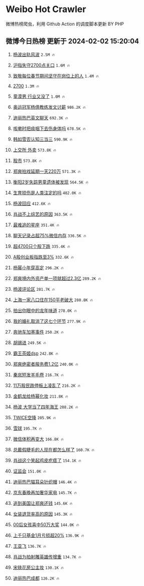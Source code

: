 # Weibo Hot Crawler 



微博热榜爬虫，利用 Github Action 的调度脚本更新 BY PHP 


## 微博今日热榜 更新于 2024-02-02 15:20:04 
1. [杨波出轨风波](https://s.weibo.com/weibo?q=%E6%9D%A8%E6%B3%A2%E5%87%BA%E8%BD%A8%E9%A3%8E%E6%B3%A2&t=31&band_rank=1&Refer=top) `2.5M 🔥` 

1. [沪指失守2700点关口](https://s.weibo.com/weibo?q=%23%E6%B2%AA%E6%8C%87%E5%A4%B1%E5%AE%882700%E7%82%B9%E5%85%B3%E5%8F%A3%23&t=31&band_rank=2&Refer=top) `1.6M 🔥` 

1. [致敬每位春节期间坚守在岗位上的人](https://s.weibo.com/weibo?q=%23%E8%87%B4%E6%95%AC%E6%AF%8F%E4%BD%8D%E6%98%A5%E8%8A%82%E6%9C%9F%E9%97%B4%E5%9D%9A%E5%AE%88%E5%9C%A8%E5%B2%97%E4%BD%8D%E4%B8%8A%E7%9A%84%E4%BA%BA%23&t=31&band_rank=3&Refer=top) `1.4M 🔥` 

1. [2700](https://s.weibo.com/weibo?q=2700&t=31&band_rank=4&Refer=top) `1.3M 🔥` 

1. [童漠男 行业又没了](https://s.weibo.com/weibo?q=%E7%AB%A5%E6%BC%A0%E7%94%B7%20%E8%A1%8C%E4%B8%9A%E5%8F%88%E6%B2%A1%E4%BA%86&t=31&band_rank=5&Refer=top) `1.0M 🔥` 

1. [奥运冠军杨倩教练发文讨薪](https://s.weibo.com/weibo?q=%23%E5%A5%A5%E8%BF%90%E5%86%A0%E5%86%9B%E6%9D%A8%E5%80%A9%E6%95%99%E7%BB%83%E5%8F%91%E6%96%87%E8%AE%A8%E8%96%AA%23&t=31&band_rank=6&Refer=top) `986.2K 🔥` 

1. [迪丽热巴英文聊天](https://s.weibo.com/weibo?q=%23%E8%BF%AA%E4%B8%BD%E7%83%AD%E5%B7%B4%E8%8B%B1%E6%96%87%E8%81%8A%E5%A4%A9%23&t=31&band_rank=7&Refer=top) `692.3K 🔥` 

1. [咳嗽时把痰咽下去伤身体吗](https://s.weibo.com/weibo?q=%E5%92%B3%E5%97%BD%E6%97%B6%E6%8A%8A%E7%97%B0%E5%92%BD%E4%B8%8B%E5%8E%BB%E4%BC%A4%E8%BA%AB%E4%BD%93%E5%90%97&t=31&band_rank=8&Refer=top) `678.5K 🔥` 

1. [韩如雪否认知三当三](https://s.weibo.com/weibo?q=%E9%9F%A9%E5%A6%82%E9%9B%AA%E5%90%A6%E8%AE%A4%E7%9F%A5%E4%B8%89%E5%BD%93%E4%B8%89&t=31&band_rank=9&Refer=top) `590.9K 🔥` 

1. [上交所 外卖](https://s.weibo.com/weibo?q=%E4%B8%8A%E4%BA%A4%E6%89%80%20%E5%A4%96%E5%8D%96&t=31&band_rank=10&Refer=top) `573.8K 🔥` 

1. [股市](https://s.weibo.com/weibo?q=%E8%82%A1%E5%B8%82&t=31&band_rank=11&Refer=top) `573.8K 🔥` 

1. [郑爽拍戏延期一天220万](https://s.weibo.com/weibo?q=%23%E9%83%91%E7%88%BD%E6%8B%8D%E6%88%8F%E5%BB%B6%E6%9C%9F%E4%B8%80%E5%A4%A9220%E4%B8%87%23&t=31&band_rank=12&Refer=top) `571.3K 🔥` 

1. [衡阳2岁失踪男童遗体被发现](https://s.weibo.com/weibo?q=%23%E8%A1%A1%E9%98%B32%E5%B2%81%E5%A4%B1%E8%B8%AA%E7%94%B7%E7%AB%A5%E9%81%97%E4%BD%93%E8%A2%AB%E5%8F%91%E7%8E%B0%23&t=31&band_rank=13&Refer=top) `564.5K 🔥` 

1. [生育损伤是人类注定的吗](https://s.weibo.com/weibo?q=%E7%94%9F%E8%82%B2%E6%8D%9F%E4%BC%A4%E6%98%AF%E4%BA%BA%E7%B1%BB%E6%B3%A8%E5%AE%9A%E7%9A%84%E5%90%97&t=31&band_rank=14&Refer=top) `482.0K 🔥` 

1. [杨波回应](https://s.weibo.com/weibo?q=%23%E6%9D%A8%E6%B3%A2%E5%9B%9E%E5%BA%94%23&t=31&band_rank=15&Refer=top) `412.6K 🔥` 

1. [肖战不上综艺的原因](https://s.weibo.com/weibo?q=%23%E8%82%96%E6%88%98%E4%B8%8D%E4%B8%8A%E7%BB%BC%E8%89%BA%E7%9A%84%E5%8E%9F%E5%9B%A0%23&t=31&band_rank=16&Refer=top) `363.5K 🔥` 

1. [最难追的星座](https://s.weibo.com/weibo?q=%E6%9C%80%E9%9A%BE%E8%BF%BD%E7%9A%84%E6%98%9F%E5%BA%A7&t=31&band_rank=17&Refer=top) `351.4K 🔥` 

1. [聊天记录占超75%微信内存](https://s.weibo.com/weibo?q=%23%E8%81%8A%E5%A4%A9%E8%AE%B0%E5%BD%95%E5%8D%A0%E8%B6%8575%25%E5%BE%AE%E4%BF%A1%E5%86%85%E5%AD%98%23&t=31&band_rank=18&Refer=top) `336.5K 🔥` 

1. [超4700只个股下跌](https://s.weibo.com/weibo?q=%23%E8%B6%854700%E5%8F%AA%E4%B8%AA%E8%82%A1%E4%B8%8B%E8%B7%8C%23&t=31&band_rank=19&Refer=top) `335.4K 🔥` 

1. [A股创业板指跌至3%](https://s.weibo.com/weibo?q=%23A%E8%82%A1%E5%88%9B%E4%B8%9A%E6%9D%BF%E6%8C%87%E8%B7%8C%E8%87%B33%25%23&t=31&band_rank=20&Refer=top) `332.6K 🔥` 

1. [杨幂小年穿高定](https://s.weibo.com/weibo?q=%23%E6%9D%A8%E5%B9%82%E5%B0%8F%E5%B9%B4%E7%A9%BF%E9%AB%98%E5%AE%9A%23&t=31&band_rank=21&Refer=top) `296.2K 🔥` 

1. [郑爽境内外资产单一项就超过2.3亿](https://s.weibo.com/weibo?q=%23%E9%83%91%E7%88%BD%E5%A2%83%E5%86%85%E5%A4%96%E8%B5%84%E4%BA%A7%E5%8D%95%E4%B8%80%E9%A1%B9%E5%B0%B1%E8%B6%85%E8%BF%872.3%E4%BA%BF%23&t=31&band_rank=22&Refer=top) `289.2K 🔥` 

1. [杨波评论区](https://s.weibo.com/weibo?q=%23%E6%9D%A8%E6%B3%A2%E8%AF%84%E8%AE%BA%E5%8C%BA%23&t=31&band_rank=23&Refer=top) `281.7K 🔥` 

1. [上海一家八口住在150平老破大](https://s.weibo.com/weibo?q=%23%E4%B8%8A%E6%B5%B7%E4%B8%80%E5%AE%B6%E5%85%AB%E5%8F%A3%E4%BD%8F%E5%9C%A8150%E5%B9%B3%E8%80%81%E7%A0%B4%E5%A4%A7%23&t=31&band_rank=24&Refer=top) `280.8K 🔥` 

1. [拍出你眼中的龙年味道](https://s.weibo.com/weibo?q=%23%E6%8B%8D%E5%87%BA%E4%BD%A0%E7%9C%BC%E4%B8%AD%E7%9A%84%E9%BE%99%E5%B9%B4%E5%91%B3%E9%81%93%23&t=31&band_rank=25&Refer=top) `278.0K 🔥` 

1. [我的婚礼取消了这七个环节](https://s.weibo.com/weibo?q=%23%E6%88%91%E7%9A%84%E5%A9%9A%E7%A4%BC%E5%8F%96%E6%B6%88%E4%BA%86%E8%BF%99%E4%B8%83%E4%B8%AA%E7%8E%AF%E8%8A%82%23&t=31&band_rank=26&Refer=top) `277.9K 🔥` 

1. [奔驰车加塞事件](https://s.weibo.com/weibo?q=%E5%A5%94%E9%A9%B0%E8%BD%A6%E5%8A%A0%E5%A1%9E%E4%BA%8B%E4%BB%B6&t=31&band_rank=27&Refer=top) `250.2K 🔥` 

1. [胡锡进](https://s.weibo.com/weibo?q=%E8%83%A1%E9%94%A1%E8%BF%9B&t=31&band_rank=28&Refer=top) `249.5K 🔥` 

1. [霸王茶姬dsp](https://s.weibo.com/weibo?q=%E9%9C%B8%E7%8E%8B%E8%8C%B6%E5%A7%ACdsp&t=31&band_rank=29&Refer=top) `242.8K 🔥` 

1. [郑爽绝密者服务费1.2亿](https://s.weibo.com/weibo?q=%23%E9%83%91%E7%88%BD%E7%BB%9D%E5%AF%86%E8%80%85%E6%9C%8D%E5%8A%A1%E8%B4%B91.2%E4%BA%BF%23&t=31&band_rank=30&Refer=top) `240.0K 🔥` 

1. [秦岚短发羊毛卷](https://s.weibo.com/weibo?q=%23%E7%A7%A6%E5%B2%9A%E7%9F%AD%E5%8F%91%E7%BE%8A%E6%AF%9B%E5%8D%B7%23&t=31&band_rank=31&Refer=top) `216.7K 🔥` 

1. [11万股民跌停板上凌乱了](https://s.weibo.com/weibo?q=%2311%E4%B8%87%E8%82%A1%E6%B0%91%E8%B7%8C%E5%81%9C%E6%9D%BF%E4%B8%8A%E5%87%8C%E4%B9%B1%E4%BA%86%23&t=31&band_rank=32&Refer=top) `216.2K 🔥` 

1. [金鹤龙给杨幂化妆](https://s.weibo.com/weibo?q=%23%E9%87%91%E9%B9%A4%E9%BE%99%E7%BB%99%E6%9D%A8%E5%B9%82%E5%8C%96%E5%A6%86%23&t=31&band_rank=33&Refer=top) `211.8K 🔥` 

1. [杨波 大学当了四年海王](https://s.weibo.com/weibo?q=%E6%9D%A8%E6%B3%A2%20%E5%A4%A7%E5%AD%A6%E5%BD%93%E4%BA%86%E5%9B%9B%E5%B9%B4%E6%B5%B7%E7%8E%8B&t=31&band_rank=34&Refer=top) `208.2K 🔥` 

1. [TWICE空降](https://s.weibo.com/weibo?q=TWICE%E7%A9%BA%E9%99%8D&t=31&band_rank=35&Refer=top) `205.9K 🔥` 

1. [雪球](https://s.weibo.com/weibo?q=%E9%9B%AA%E7%90%83&t=31&band_rank=36&Refer=top) `195.7K 🔥` 

1. [微信体积再变大](https://s.weibo.com/weibo?q=%23%E5%BE%AE%E4%BF%A1%E4%BD%93%E7%A7%AF%E5%86%8D%E5%8F%98%E5%A4%A7%23&t=31&band_rank=37&Refer=top) `166.8K 🔥` 

1. [总戴假睫毛的人现在都怎么样了](https://s.weibo.com/weibo?q=%23%E6%80%BB%E6%88%B4%E5%81%87%E7%9D%AB%E6%AF%9B%E7%9A%84%E4%BA%BA%E7%8E%B0%E5%9C%A8%E9%83%BD%E6%80%8E%E4%B9%88%E6%A0%B7%E4%BA%86%23&t=31&band_rank=38&Refer=top) `160.7K 🔥` 

1. [肖战这个笑起鸡皮疙瘩了](https://s.weibo.com/weibo?q=%23%E8%82%96%E6%88%98%E8%BF%99%E4%B8%AA%E7%AC%91%E8%B5%B7%E9%B8%A1%E7%9A%AE%E7%96%99%E7%98%A9%E4%BA%86%23&t=31&band_rank=39&Refer=top) `154.1K 🔥` 

1. [证监会](https://s.weibo.com/weibo?q=%E8%AF%81%E7%9B%91%E4%BC%9A&t=31&band_rank=40&Refer=top) `151.0K 🔥` 

1. [迪丽热巴猫耳朵针织帽](https://s.weibo.com/weibo?q=%23%E8%BF%AA%E4%B8%BD%E7%83%AD%E5%B7%B4%E7%8C%AB%E8%80%B3%E6%9C%B5%E9%92%88%E7%BB%87%E5%B8%BD%23&t=31&band_rank=41&Refer=top) `146.4K 🔥` 

1. [京东春晚再加奢华家电](https://s.weibo.com/weibo?q=%23%E4%BA%AC%E4%B8%9C%E6%98%A5%E6%99%9A%E5%86%8D%E5%8A%A0%E5%A5%A2%E5%8D%8E%E5%AE%B6%E7%94%B5%23&t=31&band_rank=42&Refer=top) `145.7K 🔥` 

1. [追到美国让郑爽还钱](https://s.weibo.com/weibo?q=%23%E8%BF%BD%E5%88%B0%E7%BE%8E%E5%9B%BD%E8%AE%A9%E9%83%91%E7%88%BD%E8%BF%98%E9%92%B1%23&t=31&band_rank=43&Refer=top) `145.6K 🔥` 

1. [女装退货率高的原因](https://s.weibo.com/weibo?q=%E5%A5%B3%E8%A3%85%E9%80%80%E8%B4%A7%E7%8E%87%E9%AB%98%E7%9A%84%E5%8E%9F%E5%9B%A0&t=31&band_rank=44&Refer=top) `145.3K 🔥` 

1. [00后女孩喜中50万大奖](https://s.weibo.com/weibo?q=%2300%E5%90%8E%E5%A5%B3%E5%AD%A9%E5%96%9C%E4%B8%AD50%E4%B8%87%E5%A4%A7%E5%A5%96%23&t=31&band_rank=45&Refer=top) `144.0K 🔥` 

1. [上千只基金1月亏损超20%](https://s.weibo.com/weibo?q=%23%E4%B8%8A%E5%8D%83%E5%8F%AA%E5%9F%BA%E9%87%911%E6%9C%88%E4%BA%8F%E6%8D%9F%E8%B6%8520%25%23&t=31&band_rank=46&Refer=top) `136.9K 🔥` 

1. [王亚飞](https://s.weibo.com/weibo?q=%E7%8E%8B%E4%BA%9A%E9%A3%9E&t=31&band_rank=47&Refer=top) `136.7K 🔥` 

1. [肖战为拍射雕英雄传增重](https://s.weibo.com/weibo?q=%23%E8%82%96%E6%88%98%E4%B8%BA%E6%8B%8D%E5%B0%84%E9%9B%95%E8%8B%B1%E9%9B%84%E4%BC%A0%E5%A2%9E%E9%87%8D%23&t=31&band_rank=48&Refer=top) `134.7K 🔥` 

1. [宋轶花房公主妆](https://s.weibo.com/weibo?q=%23%E5%AE%8B%E8%BD%B6%E8%8A%B1%E6%88%BF%E5%85%AC%E4%B8%BB%E5%A6%86%23&t=31&band_rank=49&Refer=top) `130.1K 🔥` 

1. [迪丽热巴成都](https://s.weibo.com/weibo?q=%E8%BF%AA%E4%B8%BD%E7%83%AD%E5%B7%B4%E6%88%90%E9%83%BD&t=31&band_rank=50&Refer=top) `126.2K 🔥` 

